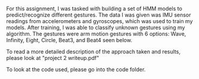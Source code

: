 For this assignment, I was tasked with building a set of HMM models to predict/recognize different gestures. The data I was given was IMU sensor readings from accelerometers and gyroscopes, which was used to train my models. After training, I was able to classify unknown gestures using my algorithm. The gestures were arm motion gestures with 6 options: Wave, Infinity, Eight, Circle, Beat3, and Beat4 seen below.

To read a more detailed description of the approach taken and results, please look at "project 2 writeup.pdf"

To look at the code used, please go into the code folder.
